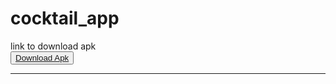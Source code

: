 # cocktail_app
link to download apk
<br>
<button> <a href="https://drive.google.com/file/d/183CcV6bFClqdHlvc-tp_GE2OnF3KN4t-/view?usp=sharing">Download Apk</a></button>
<hr>
